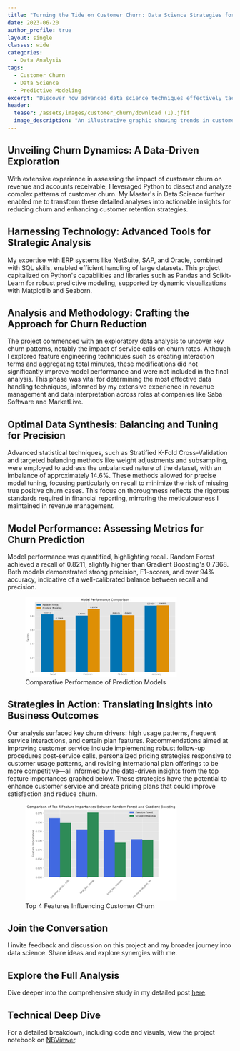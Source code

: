 ```yaml
---
title: "Turning the Tide on Customer Churn: Data Science Strategies for Enhancing Customer Loyalty"
date: 2023-06-20
author_profile: true
layout: single
classes: wide
categories:
  - Data Analysis
tags:
  - Customer Churn
  - Data Science
  - Predictive Modeling
excerpt: "Discover how advanced data science techniques effectively tackle customer churn, significantly enhancing business sustainability and customer loyalty."
header:
  teaser: /assets/images/customer_churn/download (1).jfif
  image_description: "An illustrative graphic showing trends in customer churn and retention."
---
```


## Unveiling Churn Dynamics: A Data-Driven Exploration
With extensive experience in assessing the impact of customer churn on revenue and accounts receivable, I leveraged Python to dissect and analyze complex patterns of customer churn. My Master's in Data Science further enabled me to transform these detailed analyses into actionable insights for reducing churn and enhancing customer retention strategies.

## Harnessing Technology: Advanced Tools for Strategic Analysis
My expertise with ERP systems like NetSuite, SAP, and Oracle, combined with SQL skills, enabled efficient handling of large datasets. This project capitalized on Python's capabilities and libraries such as Pandas and Scikit-Learn for robust predictive modeling, supported by dynamic visualizations with Matplotlib and Seaborn.

## Analysis and Methodology: Crafting the Approach for Churn Reduction
The project commenced with an exploratory data analysis to uncover key churn patterns, notably the impact of service calls on churn rates. Although I explored feature engineering techniques such as creating interaction terms and aggregating total minutes, these modifications did not significantly improve model performance and were not included in the final analysis. This phase was vital for determining the most effective data handling techniques, informed by my extensive experience in revenue management and data interpretation across roles at companies like Saba Software and MarketLive.

## Optimal Data Synthesis: Balancing and Tuning for Precision
Advanced statistical techniques, such as Stratified K-Fold Cross-Validation and targeted balancing methods like weight adjustments and subsampling, were employed to address the unbalanced nature of the dataset, with an imbalance of approximately 14.6%. These methods allowed for precise model tuning, focusing particularly on recall to minimize the risk of missing true positive churn cases. This focus on thoroughness reflects the rigorous standards required in financial reporting, mirroring the meticulousness I maintained in revenue management.

## Model Performance: Assessing Metrics for Churn Prediction
Model performance was quantified, highlighting recall. Random Forest achieved a recall of 0.8211, slightly higher than Gradient Boosting's 0.7368. Both models demonstrated strong precision, F1-scores, and over 94% accuracy, indicative of a well-calibrated balance between recall and precision.
<figure class="align-center">
  <img src="/assets/images/customer_churn/model_comparison.png" alt="Comparative performance of Random Forest and Gradient Boosting models" style="width:80%;">
  <figcaption>Comparative Performance of Prediction Models</figcaption>
</figure>

## Strategies in Action: Translating Insights into Business Outcomes
Our analysis surfaced key churn drivers: high usage patterns, frequent service interactions, and certain plan features. Recommendations aimed at improving customer service include implementing robust follow-up procedures post-service calls, personalized pricing strategies responsive to customer usage patterns, and revising international plan offerings to be more competitive—all informed by the data-driven insights from the top feature importances graphed below. These strategies have the potential to enhance customer service and create pricing plans that could improve satisfaction and reduce churn.
<figure class="align-center">
  <img src="/assets/images/customer_churn/top4_feature_importances.png" alt="Bar chart showing the top four features influencing customer churn" style="width:80%;">
  <figcaption>Top 4 Features Influencing Customer Churn</figcaption>
</figure>

## Join the Conversation
I invite feedback and discussion on this project and my broader journey into data science. Share ideas and explore synergies with me.

## Explore the Full Analysis
Dive deeper into the comprehensive study in my detailed post [here](/customer-churn/).

## Technical Deep Dive
For a detailed breakdown, including code and visuals, view the project notebook on [NBViewer](https://nbviewer.org/github/timothyrobbinscpa/new_customer_churn/blob/master/src/customer_churn.ipynb).
